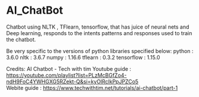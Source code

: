 # AI_ChatBot
Chatbot using NLTK , TFlearn, tensorflow, that has juice of neural nets and Deep learning, responds to the intents patterns and responses used to train the chatbot.


Be very specific to the versions of python libraries specified below:
  python      : 3.6.0
  nltk        : 3.6.7
  numpy       : 1.16.6
  tflearn     : 0.3.2
  tensorflow  : 1.15.0

  
Credits: 
  AI Chatbot - Tech with tim 
  Youtube guide :  https://youtube.com/playlist?list=PLzMcBGfZo4-ndH9FoC4YWHGXG5RZekt-Q&si=kyOlRclkPpJPZCo5    
  Webite  guide : https://www.techwithtim.net/tutorials/ai-chatbot/part-1
